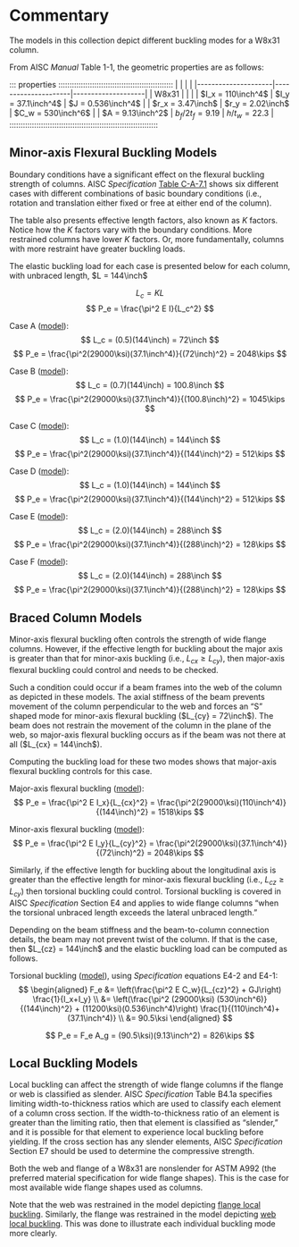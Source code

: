 Commentary 
==========

The models in this collection depict different buckling modes for a W8x31 
column.
$\newcommand{\inch}{~{\rm{in.}}}
 \newcommand{\kips}{~{\rm{kips}}}
 \newcommand{\ksi}{~{\rm{ksi}}}
 \newcommand{\sixt}{{\tfrac{1}{16}\inch}}$

From AISC *Manual* Table 1-1, the geometric properties are as follows:

::: properties :::::::::::::::::::::::::::::::::::::::::::::::::::
|                     |                     |                    |
|---------------------|---------------------|--------------------|
| W8x31               |                     |                    |
| $I_x = 110\inch^4$  | $I_y = 37.1\inch^4$ | $J = 0.536\inch^4$ |
| $r_x = 3.47\inch$   | $r_y = 2.02\inch$   | $C_w = 530\inch^6$ |
| $A = 9.13\inch^2$   | $b_f/2t_f = 9.19$   | $h/t_w = 22.3$     |
::::::::::::::::::::::::::::::::::::::::::::::::::::::::::::::::::


Minor-axis Flexural Buckling Models
-----------------------------------

Boundary conditions have a significant effect on the flexural buckling strength
of columns. AISC *Specification* [Table C-A-7.1](#Table-C-A-7.1) shows six
different cases with different combinations of basic boundary conditions (i.e.,
rotation and translation either fixed or free at either end of the column).

The table also presents effective length factors, also known as *K* factors.
Notice how the *K* factors vary with the boundary conditions. More restrained
columns have lower *K* factors. Or, more fundamentally, columns with more
restraint have greater buckling loads.

The elastic buckling load for each case is presented below for each column,
with unbraced length, $L = 144\inch$

$$ L_c = KL $$
$$ P_e = \frac{\pi^2 E I}{L_c^2} $$

Case A ([model](#Case-A)):
$$ L_c = (0.5)(144\inch) = 72\inch $$
$$ P_e = \frac{\pi^2(29000\ksi)(37.1\inch^4)}{(72\inch)^2} = 2048\kips $$

Case B ([model](#Case-B)):
$$ L_c = (0.7)(144\inch) = 100.8\inch $$
$$ P_e = \frac{\pi^2(29000\ksi)(37.1\inch^4)}{(100.8\inch)^2} = 1045\kips $$

Case C ([model](#Case-C)):
$$ L_c = (1.0)(144\inch) = 144\inch $$
$$ P_e = \frac{\pi^2(29000\ksi)(37.1\inch^4)}{(144\inch)^2} = 512\kips $$

Case D ([model](#Case-D)):
$$ L_c = (1.0)(144\inch) = 144\inch $$
$$ P_e = \frac{\pi^2(29000\ksi)(37.1\inch^4)}{(144\inch)^2} = 512\kips $$

Case E ([model](#Case-E)):
$$ L_c = (2.0)(144\inch) = 288\inch $$
$$ P_e = \frac{\pi^2(29000\ksi)(37.1\inch^4)}{(288\inch)^2} = 128\kips $$

Case F ([model](#Case-F)):
$$ L_c = (2.0)(144\inch) = 288\inch $$
$$ P_e = \frac{\pi^2(29000\ksi)(37.1\inch^4)}{(288\inch)^2} = 128\kips $$


Braced Column Models
--------------------

Minor-axis flexural buckling often controls the strength of wide flange columns.
However, if the effective length for buckling about the major axis is greater
than that for minor-axis buckling (i.e., $L_{cx} \geq L_{cy}$), then major-axis
flexural buckling could control and needs to be checked.

Such a condition could occur if a beam frames into the web of the column as
depicted in these models. The axial stiffness of the beam prevents movement of
the column perpendicular to the web and forces an “S” shaped mode for minor-axis
flexural buckling ($L_{cy} = 72\inch$). The beam does not restrain the movement
of the column in the plane of the web, so major-axis flexural buckling occurs as
if the beam was not there at all ($L_{cx} = 144\inch$).

Computing the buckling load for these two modes shows that major-axis flexural 
buckling controls for this case. 

Major-axis flexural buckling ([model](#Major-axis-flexural)):
$$ P_e = \frac{\pi^2 E I_x}{L_{cx}^2} = \frac{\pi^2(29000\ksi)(110\inch^4)}{(144\inch)^2} = 1518\kips $$

Minor-axis flexural buckling ([model](#Minor-axis-flexural)):
$$ P_e = \frac{\pi^2 E I_y}{L_{cy}^2} = \frac{\pi^2(29000\ksi)(37.1\inch^4)}{(72\inch)^2} = 2048\kips $$

Similarly, if the effective length for buckling about the longitudinal axis is
greater than the effective length for minor-axis flexural buckling (i.e.,
$L_{cz} \geq L_{cy}$) then torsional buckling could control. Torsional buckling
is covered in AISC *Specification* Section E4 and applies to wide flange columns
“when the torsional unbraced length exceeds the lateral unbraced length.”

Depending on the beam stiffness and the beam-to-column connection details, the
beam may not prevent twist of the column. If that is the case, then
$L_{cz} = 144\inch$ and the elastic buckling load can be computed as follows.

Torsional buckling ([model](#Torsional)), using *Specification* equations E4-2
and E4-1:
$$ \begin{aligned}
    F_e &= \left(\frac{\pi^2 E C_w}{L_{cz}^2} + GJ\right) \frac{1}{I_x+I_y} \\
        &= \left(\frac{\pi^2 (29000\ksi) (530\inch^6)}{(144\inch)^2} + (11200\ksi)(0.536\inch^4)\right) \frac{1}{(110\inch^4)+(37.1\inch^4)} \\
        &= 90.5\ksi
\end{aligned} $$

$$ P_e = F_e A_g = (90.5\ksi)(9.13\inch^2) = 826\kips $$


Local Buckling Models
---------------------

Local buckling can affect the strength of wide flange columns if the flange or
web is classified as slender. AISC *Specification* Table B4.1a specifies
limiting width-to-thickness ratios which are used to classify each element of a
column cross section. If the width-to-thickness ratio of an element is greater
than the limiting ratio, then that element is classified as “slender,” and it is
possible for that element to experience local buckling before yielding. If the
cross section has any slender elements, AISC *Specification* Section E7 should
be used to determine the compressive strength.

Both the web and flange of a W8x31 are nonslender for ASTM A992 (the preferred
material specification for wide flange shapes). This is the case for most
available wide flange shapes used as columns.

Note that the web was restrained in the model depicting
[flange local buckling](./#Flange-local-buckling). Similarly, the flange was
restrained in the model depicting [web local buckling](./#Web-local-buckling).
This was done to illustrate each individual buckling mode more clearly.

